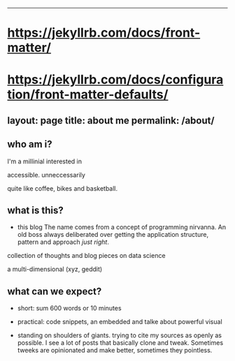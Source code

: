 
---
# https://jekyllrb.com/docs/front-matter/
# https://jekyllrb.com/docs/configuration/front-matter-defaults/
layout: page
title: about me
permalink: /about/
---

## who am i?

I'm a millinial
interested in

accessible. unneccessarily

quite like coffee, bikes and basketball.


## what is this?
- this blog 
The name comes from a concept of programming nirvanna. An old boss always deliberated over getting the application structure, pattern and approach *just right*.

collection of thoughts and blog pieces on data science

a multi-dimensional (xyz, geddit) 

## what can we expect?
- short: sum 600 words or 10 minutes
- practical: code snippets, an embedded and talke about powerful visual

- standing on shoulders of giants.
trying to cite my sources as openly as possible.
I see a lot of posts that basically clone and tweak. Sometimes tweeks are opinionated and make better, sometimes they pointless.


